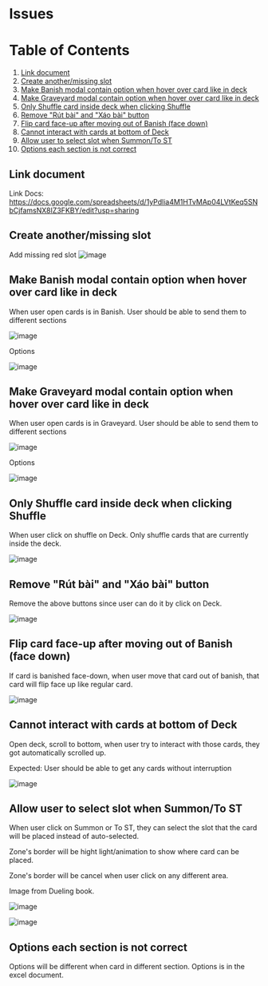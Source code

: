 # Issues

# Table of Contents
1. [Link document](#link)
2. [Create another/missing slot](#missing)
3. [Make Banish modal contain option when hover over card like in deck](#banish)
4. [Make Graveyard modal contain option when hover over card like in deck](#graveyard)
5. [Only Shuffle card inside deck when clicking Shuffle](#shuffle)
6. [Remove "Rút bài" and "Xáo bài" button](#remove)
7. [Flip card face-up after moving out of Banish (face down)](#flip)
8. [Cannot interact with cards at bottom of Deck](#interact)
9. [Allow user to select slot when Summon/To ST](#slot)
9. [Options each section is not correct](#option)
<div id="link" ></div>

## Link document
Link Docs: <https://docs.google.com/spreadsheets/d/1yPdlia4M1HTvMAp04LVtKeq5SNbCjfamsNX8IZ3FKBY/edit?usp=sharing>

<div id="missing" ></div>

## Create another/missing slot

Add missing red slot
![image](issue-image/extra-slot.PNG)

<div id="banish" ></div>

## Make Banish modal contain option when hover over card like in deck

When user open cards is in Banish. User should be able to send them to different sections 

![image](issue-image/banish-issue.PNG)

Options

![image](issue-image/banish-issue-2.PNG)

<div id="graveyard" ></div>

## Make Graveyard modal contain option when hover over card like in deck

When user open cards is in Graveyard. User should be able to send them to different sections 

![image](issue-image/graveyard-issue.PNG)

Options

![image](issue-image/graveyard-issue-2.PNG)

<div id="shuffle" ></div>

## Only Shuffle card inside deck when clicking Shuffle

When user click on shuffle on Deck. Only shuffle cards that are currently inside the deck.

![image](issue-image/shuffle.PNG)

<div id="remove" ></div>

## Remove "Rút bài" and "Xáo bài" button

Remove the above buttons since user can do it by click on Deck.

![image](issue-image/remove-buttons.PNG)

<div id="flip" ></div>

## Flip card face-up after moving out of Banish (face down)

If card is banished face-down, when user move that card out of banish, that card will flip face up like regular card.

![image](issue-image/banish-facedown.PNG)

<div id="interact" ></div>

## Cannot interact with cards at bottom of Deck

Open deck, scroll to bottom, when user try to interact with those cards, they got automatically scrolled up.

Expected: User should be able to get any cards without interruption

![image](issue-image/cannot-interact-with-bottom-cards.PNG)

<div id="slot" ></div>

## Allow user to select slot when Summon/To ST

When user click on Summon or To ST, they can select the slot that the card will be placed instead of auto-selected.

Zone's border will be hight light/animation to show where card can be placed.

Zone's border will be cancel when user click on any different area.

Image from Dueling book.

![image](issue-image/select-zone-1.PNG)

![image](issue-image/select-zone-2.PNG)

<div id="option" ></div>

## Options each section is not correct

Options will be different when card in different section. Options is in the excel document.


